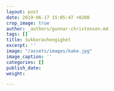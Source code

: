```yaml
---
layout: post
date: 2019-06-17 15:05:47 +0200
crop_image: true
author: _authors/gunnar-christensen.md
tags: []
title: Sukkeravhengighet
excerpt: ''
image: "/assets/images/kake.jpg"
image_caption: ''
categories: []
publish_date: 
weight: 

---
```


